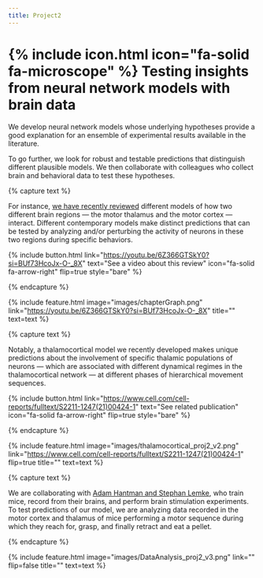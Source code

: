 ```yaml
---
title: Project2
---
```


# {% include icon.html icon="fa-solid fa-microscope" %} Testing insights from neural network models with brain data

We develop neural network models whose underlying hypotheses provide a good explanation for an ensemble of experimental results available in the literature.

To go further, we look for robust and testable predictions that distinguish different plausible models. We then collaborate with colleagues who collect brain and behavioral data to test these hypotheses.

{% capture text %}

For instance, [we have recently reviewed](https://academic.oup.com/book/55212/chapter-abstract/427110505?redirectedFrom=fulltext&login=false) different models of how two different brain regions — the motor thalamus and the motor cortex — interact. Different contemporary models make distinct predictions that can be tested by analyzing and/or perturbing the activity of neurons in these two regions during specific behaviors.

{%
  include button.html
  link="https://youtu.be/6Z366GTSkY0?si=BUf73HcoJx-O-_8X"
  text="See a video about this review"
  icon="fa-solid fa-arrow-right"
  flip=true
  style="bare"
%}

{% endcapture %}


{%
  include feature.html
  image="images/chapterGraph.png"
  link="https://youtu.be/6Z366GTSkY0?si=BUf73HcoJx-O-_8X"
  title=""
  text=text
%}

{% capture text %}

Notably, a thalamocortical model we recently developed makes unique predictions about the involvement of specific thalamic populations of neurons — which are associated with different dynamical regimes in the thalamocortical network — at different phases of hierarchical movement sequences.

{%
  include button.html
  link="https://www.cell.com/cell-reports/fulltext/S2211-1247(21)00424-1"
  text="See related publication"
  icon="fa-solid fa-arrow-right"
  flip=true
  style="bare"
%}

{% endcapture %}

{%
  include feature.html
  image="images/thalamocortical_proj2_v2.png"
  link="https://www.cell.com/cell-reports/fulltext/S2211-1247(21)00424-1"
  flip=true
  title=""
  text=text
%}


{% capture text %}

We are collaborating with [Adam Hantman and Stephan Lemke](https://www.med.unc.edu/neuroscience/hantmanlab/directory/), who train mice, record from their brains, and perform brain stimulation experiments. To test predictions of our model, we are analyzing data recorded in the motor cortex and thalamus of mice performing a motor sequence during which they reach for, grasp, and finally retract and eat a pellet.

{% endcapture %}

{%
  include feature.html
  image="images/DataAnalysis_proj2_v3.png"
  link=""
  flip=false
  title=""
  text=text
%}